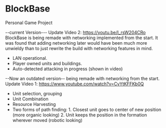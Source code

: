 # BlockBase
Personal Game Project

--current Version---
Update Video 2: https://youtu.be/I_rsW204CRo
BlockBase is being remade with networking implemented from the start. It was found that adding networking later would have been much more unwieldy than to just rewrite the build with networking features in mind.
- LAN operational.
- Player owned units and buildings.
- Auto-detected attacking in progress (shown in video)

--Now an outdated version-- being remade with networking from the start.
Update Video 1: https://www.youtube.com/watch?v=CvYtKFFKb0Q
- Unit selection, grouping
- Unit Combination
- Resource Harvesting
- Two forms of path finding: 1. Closest unit goes to center of new position (more organic looking) 2. Unit keeps the position in the formation wherever moved (robotic looking)

